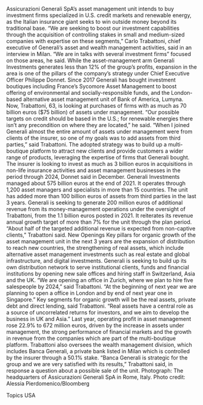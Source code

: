 Assicurazioni Generali SpA’s asset management unit intends to buy investment firms specialized in U.S. credit markets and renewable energy, as the Italian insurance giant seeks to win outside money beyond its traditional base.
“We are seeking to boost our investment capabilities through the acquisition of controlling stakes in small and medium-sized companies with expertise on these segments,” Carlo Trabattoni, chief executive of Generali’s asset and wealth management activities, said in an interview in Milan. “We are in talks with several investment firms” focused on those areas, he said.
While the asset-management arm Generali Investments generates less than 12% of the group’s profits, expansion in the area is one of the pillars of the company’s strategy under Chief Executive Officer Philippe Donnet. Since 2017 Generali has bought investment boutiques including France’s Sycomore Asset Management to boost offering of environmental and socially-responsible funds, and the London-based alternative asset management unit of Bank of America, Lumyna.
Now, Trabattoni, 63, is looking at purchases of firms with as much as 70 billion euros ($75 billion) of assets under management. “Our possible targets on credit should be based in the U.S.; for renewable energies there isn’t any precondition on where they are located,” he said.
“When I joined Generali almost the entire amount of assets under management were from clients of the insurer, so one of my goals was to add assets from third parties,” said Trabattoni. The adopted strategy was to build up a multi-boutique platform to attract new clients and provide customers a wider range of products, leveraging the expertise of firms that Generali bought.
The insurer is looking to invest as much as 3 billion euros in acquisitions in non-life insurance activities and asset management businesses in the period through 2024, Donnet said in December.
Generali Investments managed about 575 billion euros at the end of 2021. It operates through 1,200 asset managers and specialists in more than 15 countries. The unit has added more than 100 billion euros of assets from third parties in the last 3 years. Generali is seeking to generate 200 million euros of additional revenue from its money-management operations under the oversight of Trabattoni, from the 1.1 billion euros posted in 2021. It reiterates its revenue annual growth target of more than 7% for the unit through the plan period.
“About half of the targeted additional revenue is expected from non-captive clients,” Trabattoni said.
New Openings
Key pillars for organic growth of the asset management unit in the next 3 years are the expansion of distribution to reach new countries, the strengthening of real assets, which include alternative asset management investments such as real estate and global infrastructure, and digital investments.
Generali is seeking to build up its own distribution network to serve institutional clients, funds and financial institutions by opening new sale offices and hiring staff in Switzerland, Asia and the UK. “We are opening an office in Zurich, where we plan to hire five salespeople by 2024,” said Trabattoni. “At the beginning of next year we are planning to open a office in London and by end of next year one in Singapore.”
Key segments for organic growth will be the real assets, private debt and direct lending, said Trabattoni. “Real assets have a central role as a source of uncorrelated returns for investors, and we aim to develop the business in UK and Asia.”
Last year, operating profit in asset management rose 22.9% to 672 million euros, driven by the increase in assets under management, the strong performance of financial markets and the growth in revenue from the companies which are part of the multi-boutique platform.
Trabattoni also oversees the wealth management division, which includes Banca Generali, a private bank listed in Milan which is controlled by the insurer through a 50.1% stake.
“Banca Generali is strategic for the group and we are very satisfied with its results,” Trabattoni said, in response a question about a possible sale of the unit.
Photograph: The headquarters of Assicurazioni Generali SpA in Rome, Italy. Photo credit: Alessia Pierdomenico/Bloomberg

Topics
USA

